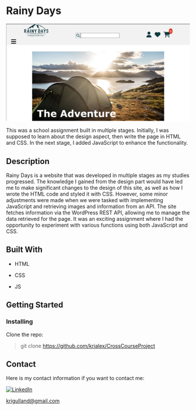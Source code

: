 # Rainy Days

![Screenshot of the home page of the site](/images/ScreenshotHomepage.png "The home page")

This was a school assignment built in multiple stages. Initially, I was supposed to learn about the design aspect, then write the page in HTML and CSS. In the next stage, I added JavaScript to enhance the functionality.

## Description

Rainy Days is a website that was developed in multiple stages as my studies progressed. The knowledge I gained from the design part would have led me to make significant changes to the design of this site, as well as how I wrote the HTML code and styled it with CSS. However, some minor adjustments were made when we were tasked with implementing JavaScript and retrieving images and information from an API. The site fetches information via the WordPress REST API, allowing me to manage the data retrieved for the page. It was an exciting assignment where I had the opportunity to experiment with various functions using both JavaScript and CSS.

## Built With

- HTML

- CSS

- JS

## Getting Started

### Installing

Clone the repo:

> git clone https://github.com/krialex/CrossCourseProject

## Contact

Here is my contact information if you want to contact me:

[![LinkedIn](https://img.shields.io/badge/LinkedIn-Kristine-blue)](https://www.linkedin.com/in/kristine-alexandersen-14144070/)

<krigulland@gmail.com>
